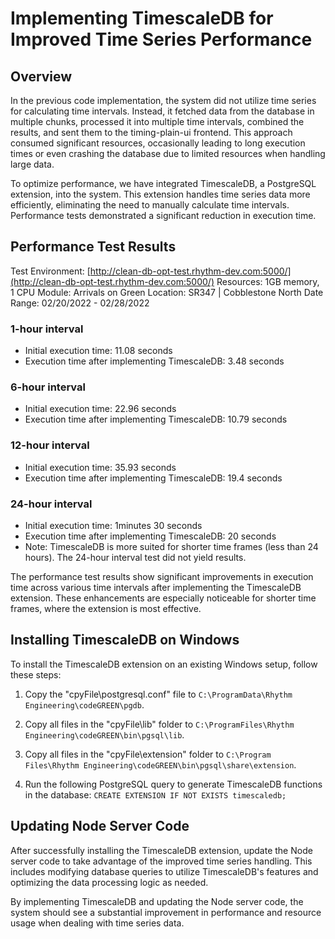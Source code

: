 ﻿
#  Implementing TimescaleDB for Improved Time Series Performance

## Overview

In the previous code implementation, the system did not utilize time series for calculating time intervals. Instead, it fetched data from the database in multiple chunks, processed it into multiple time intervals, combined the results, and sent them to the timing-plain-ui frontend. This approach consumed significant resources, occasionally leading to long execution times or even crashing the database due to limited resources when handling large data.

To optimize performance, we have integrated TimescaleDB, a PostgreSQL extension, into the system. This extension handles time series data more efficiently, eliminating the need to manually calculate time intervals. Performance tests demonstrated a significant reduction in execution time.


## Performance Test Results

Test Environment: [http://clean-db-opt-test.rhythm-dev.com:5000/](http://clean-db-opt-test.rhythm-dev.com:5000/) 
Resources: 1GB memory, 1 CPU 
Module: Arrivals on Green 
Location: SR347 | Cobblestone North 
Date Range: 02/20/2022 - 02/28/2022

### 1-hour interval

-   Initial execution time: 11.08 seconds
-   Execution time after implementing TimescaleDB: 3.48 seconds

### 6-hour interval

-   Initial execution time: 22.96 seconds
-   Execution time after implementing TimescaleDB: 10.79 seconds

### 12-hour interval

-   Initial execution time: 35.93 seconds
-   Execution time after implementing TimescaleDB: 19.4 seconds

### 24-hour interval

-   Initial execution time: 1minutes 30 seconds
-   Execution time after implementing TimescaleDB: 20 seconds
-   Note: TimescaleDB is more suited for shorter time frames (less than 24 hours). The 24-hour interval test did not yield results.

The performance test results show significant improvements in execution time across various time intervals after implementing the TimescaleDB extension. These enhancements are especially noticeable for shorter time frames, where the extension is most effective.

## Installing TimescaleDB on Windows

To install the TimescaleDB extension on an existing Windows setup, follow these steps:

1.  Copy the "cpyFile\postgresql.conf" file to `C:\ProgramData\Rhythm Engineering\codeGREEN\pgdb`.
    
2.  Copy all files in the "cpyFile\lib" folder to `C:\ProgramFiles\Rhythm Engineering\codeGREEN\bin\pgsql\lib`.

3.  Copy all files in the "cpyFile\extension" folder to `C:\Program Files\Rhythm Engineering\codeGREEN\bin\pgsql\share\extension`.
    
4.  Run the following PostgreSQL query to generate TimescaleDB functions in the database:
    `CREATE EXTENSION IF NOT EXISTS timescaledb;` 

## Updating Node Server Code

After successfully installing the TimescaleDB extension, update the Node server code to take advantage of the improved time series handling. This includes modifying database queries to utilize TimescaleDB's features and optimizing the data processing logic as needed.

By implementing TimescaleDB and updating the Node server code, the system should see a substantial improvement in performance and resource usage when dealing with time series data.
